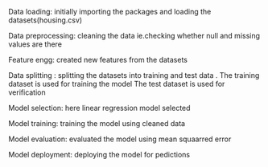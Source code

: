 Data loading:
      initially importing the packages and loading the datasets(housing.csv)
      
      
Data preprocessing:
      cleaning the data ie.checking whether null and missing values are  there
      
      
Feature engg:
      created new features from the datasets
      
      
Data splitting :
      splitting the datasets into training and test data .
      The training dataset is used for training the model
      The test dataset is used for verification 
      
      
      
Model selection:
      here linear regression model selected
      
      
      
Model training:
      training the model using cleaned data
      
      
Model evaluation:
      evaluated the model using mean squaarred error
      
      
Model deployment:
      deploying the model for pedictions

 
